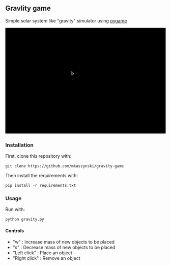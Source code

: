 ## Gravlity game

Simple solar system like "gravity" simulator using [pygame](https://www.pygame.org/)

![gravity.py](demo.gif)


### Installation

First, clone this repository with:

```
git clone https://github.com/mkaszynski/gravity-game
```

Then install the requirements with:

```
pip install -r requirements.txt
```

### Usage

Run with:

```
python gravity.py
```

#### Controls

- "w" : Increase mass of new objects to be placed
- "s" : Decrease mass of new objects to be placed
- "Left click" : Place an object
- "Right click" : Remove an object

```

